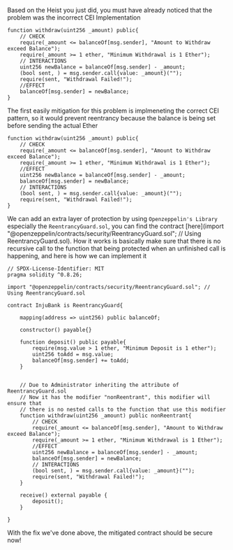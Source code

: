 Based on the Heist you just did, you must have already noticed that the problem was the incorrect CEI Implementation

```solidity
function withdraw(uint256 _amount) public{
    // CHECK
    require(_amount <= balanceOf[msg.sender], "Amount to Withdraw exceed Balance");
    require(_amount >= 1 ether, "Minimum Withdrawal is 1 Ether");
    // INTERACTIONS
    uint256 newBalance = balanceOf[msg.sender] - _amount;
    (bool sent, ) = msg.sender.call{value: _amount}("");
    require(sent, "Withdrawal Failed!");
    //EFFECT
    balanceOf[msg.sender] = newBalance;
}
```

The first easily mitigation for this problem is implmeneting the correct CEI pattern, so it would prevent reentrancy because the balance is being set before sending the actual Ether

```solidity
function withdraw(uint256 _amount) public{
    // CHECK
    require(_amount <= balanceOf[msg.sender], "Amount to Withdraw exceed Balance");
    require(_amount >= 1 ether, "Minimum Withdrawal is 1 Ether");
    //EFFECT
    uint256 newBalance = balanceOf[msg.sender] - _amount;
    balanceOf[msg.sender] = newBalance;
    // INTERACTIONS
    (bool sent, ) = msg.sender.call{value: _amount}("");
    require(sent, "Withdrawal Failed!");
}
```

We can add an extra layer of protection by using `Openzeppelin's Library` especially the `ReentrancyGuard.sol`, you can find the contract [here](import "@openzeppelin/contracts/security/ReentrancyGuard.sol"; // Using ReentrancyGuard.sol). How it works is basically make sure that there is no recursive call to the function that being protected when an unfinished call is happening, and here is how we can implement it

```solidity
// SPDX-License-Identifier: MIT
pragma solidity ^0.8.26;

import "@openzeppelin/contracts/security/ReentrancyGuard.sol"; // Using ReentrancyGuard.sol

contract InjuBank is ReentrancyGuard{

    mapping(address => uint256) public balanceOf;

    constructor() payable{}

    function deposit() public payable{
        require(msg.value > 1 ether, "Minimum Deposit is 1 ether");
        uint256 toAdd = msg.value;
        balanceOf[msg.sender] += toAdd;
    }


    // Due to Administrator inheriting the attribute of ReentrancyGuard.sol
    // Now it has the modifier "nonReentrant", this modifier will ensure that
    // there is no nested calls to the function that use this modifier
    function withdraw(uint256 _amount) public nonReentrant{
        // CHECK
        require(_amount <= balanceOf[msg.sender], "Amount to Withdraw exceed Balance");
        require(_amount >= 1 ether, "Minimum Withdrawal is 1 Ether");
        //EFFECT
        uint256 newBalance = balanceOf[msg.sender] - _amount;
        balanceOf[msg.sender] = newBalance;
        // INTERACTIONS
        (bool sent, ) = msg.sender.call{value: _amount}("");
        require(sent, "Withdrawal Failed!");
    }

    receive() external payable { 
        deposit();
    }

}
```

With the fix we've done above, the mitigated contract should be secure now!